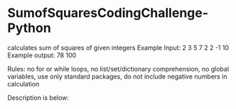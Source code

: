 # SumofSquaresCodingChallenge-Python
calculates sum of squares of given integers
Example Input:
2
3
5 7 2
2
-1 10
Example output:
78
100

Rules: no for or while loops, no list/set/dictionary comprehension, no global variables, use only standard packages, do not include negative numbers in calculation

Description is below:

